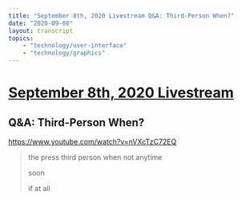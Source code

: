 ```yaml
---
title: "September 8th, 2020 Livestream Q&A: Third-Person When?"
date: "2020-09-08"
layout: transcript
topics:
    - "technology/user-interface"
    - "technology/graphics"
---
```

# [September 8th, 2020 Livestream](../2020-09-08.md)
## Q&A: Third-Person When?
https://www.youtube.com/watch?v=nVXcTzC72EQ
> the press third person when not anytime
> 
> soon
> 
> if at all
> 
